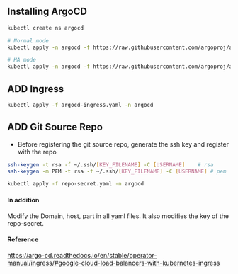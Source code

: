 ## Installing ArgoCD

```bash
kubectl create ns argocd

# Normal mode
kubectl apply -n argocd -f https://raw.githubusercontent.com/argoproj/argo-cd/stable/manifests/install.yaml

# HA mode
kubectl apply -n argocd -f https://raw.githubusercontent.com/argoproj/argo-cd/stable/manifests/ha/install.yaml
```

## ADD Ingress

```bash
kubectl apply -f argocd-ingress.yaml -n argocd
```

## ADD Git Source Repo
- Before registering the git source repo, generate the ssh key and register with the repo

```bash
ssh-keygen -t rsa -f ~/.ssh/[KEY_FILENAME] -C [USERNAME] 	# rsa
ssh-keygen -m PEM -t rsa -f ~/.ssh/[KEY_FILENAME] -C [USERNAME]	# pem

kubectl apply -f repo-secret.yaml -n argocd
```

#### In addition
Modify the Domain, host, part in all yaml files. It also modifies the key of the repo-secret.

#### Reference
<https://argo-cd.readthedocs.io/en/stable/operator-manual/ingress/#google-cloud-load-balancers-with-kubernetes-ingress>
